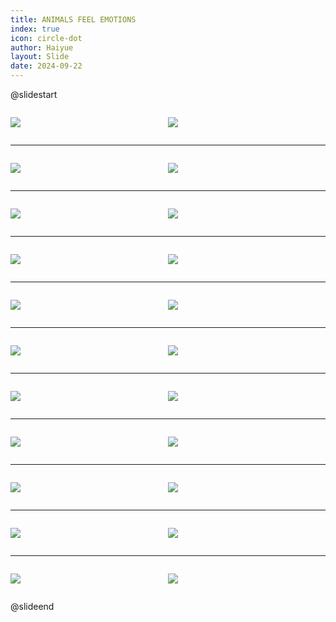 ```yaml
---
title: ANIMALS FEEL EMOTIONS
index: true
icon: circle-dot
author: Haiyue
layout: Slide
date: 2024-09-22
---
```

 
@slidestart

<div style="display:flex">
<div style="flex:1">

![](https://raw.githubusercontent.com/yclord/reading/refs/heads/master/english/Level-S/ANIMALS%20FEEL%20EMOTIONS/001.webp)
</div>
<div style="flex:1">

![](https://raw.githubusercontent.com/yclord/reading/refs/heads/master/english/Level-S/ANIMALS%20FEEL%20EMOTIONS/002.webp)
</div>
</div>

---

<div style="display:flex">
<div style="flex:1">

![](https://raw.githubusercontent.com/yclord/reading/refs/heads/master/english/Level-S/ANIMALS%20FEEL%20EMOTIONS/003.webp)
</div>
<div style="flex:1">

![](https://raw.githubusercontent.com/yclord/reading/refs/heads/master/english/Level-S/ANIMALS%20FEEL%20EMOTIONS/004.webp)
</div>
</div>

---

<div style="display:flex">
<div style="flex:1">

![](https://raw.githubusercontent.com/yclord/reading/refs/heads/master/english/Level-S/ANIMALS%20FEEL%20EMOTIONS/005.webp)
</div>
<div style="flex:1">

![](https://raw.githubusercontent.com/yclord/reading/refs/heads/master/english/Level-S/ANIMALS%20FEEL%20EMOTIONS/006.webp)
</div>
</div>

---

<div style="display:flex">
<div style="flex:1">

![](https://raw.githubusercontent.com/yclord/reading/refs/heads/master/english/Level-S/ANIMALS%20FEEL%20EMOTIONS/007.webp)
</div>
<div style="flex:1">

![](https://raw.githubusercontent.com/yclord/reading/refs/heads/master/english/Level-S/ANIMALS%20FEEL%20EMOTIONS/008.webp)
</div>
</div>

---

<div style="display:flex">
<div style="flex:1">

![](https://raw.githubusercontent.com/yclord/reading/refs/heads/master/english/Level-S/ANIMALS%20FEEL%20EMOTIONS/009.webp)
</div>
<div style="flex:1">

![](https://raw.githubusercontent.com/yclord/reading/refs/heads/master/english/Level-S/ANIMALS%20FEEL%20EMOTIONS/010.webp)
</div>
</div>

---

<div style="display:flex">
<div style="flex:1">

![](https://raw.githubusercontent.com/yclord/reading/refs/heads/master/english/Level-S/ANIMALS%20FEEL%20EMOTIONS/011.webp)
</div>
<div style="flex:1">

![](https://raw.githubusercontent.com/yclord/reading/refs/heads/master/english/Level-S/ANIMALS%20FEEL%20EMOTIONS/012.webp)
</div>
</div>

---

<div style="display:flex">
<div style="flex:1">

![](https://raw.githubusercontent.com/yclord/reading/refs/heads/master/english/Level-S/ANIMALS%20FEEL%20EMOTIONS/013.webp)
</div>
<div style="flex:1">

![](https://raw.githubusercontent.com/yclord/reading/refs/heads/master/english/Level-S/ANIMALS%20FEEL%20EMOTIONS/014.webp)
</div>
</div>

---

<div style="display:flex">
<div style="flex:1">

![](https://raw.githubusercontent.com/yclord/reading/refs/heads/master/english/Level-S/ANIMALS%20FEEL%20EMOTIONS/015.webp)
</div>
<div style="flex:1">

![](https://raw.githubusercontent.com/yclord/reading/refs/heads/master/english/Level-S/ANIMALS%20FEEL%20EMOTIONS/016.webp)
</div>
</div>

---

<div style="display:flex">
<div style="flex:1">

![](https://raw.githubusercontent.com/yclord/reading/refs/heads/master/english/Level-S/ANIMALS%20FEEL%20EMOTIONS/017.webp)
</div>
<div style="flex:1">

![](https://raw.githubusercontent.com/yclord/reading/refs/heads/master/english/Level-S/ANIMALS%20FEEL%20EMOTIONS/018.webp)
</div>
</div>

---

<div style="display:flex">
<div style="flex:1">

![](https://raw.githubusercontent.com/yclord/reading/refs/heads/master/english/Level-S/ANIMALS%20FEEL%20EMOTIONS/019.webp)
</div>
<div style="flex:1">

![](https://raw.githubusercontent.com/yclord/reading/refs/heads/master/english/Level-S/ANIMALS%20FEEL%20EMOTIONS/020.webp)
</div>
</div>

---

<div style="display:flex">
<div style="flex:1">

![](https://raw.githubusercontent.com/yclord/reading/refs/heads/master/english/Level-S/ANIMALS%20FEEL%20EMOTIONS/021.webp)
</div>
<div style="flex:1">

![](https://raw.githubusercontent.com/yclord/reading/refs/heads/master/english/Level-S/ANIMALS%20FEEL%20EMOTIONS/022.webp)
</div>
</div>

@slideend